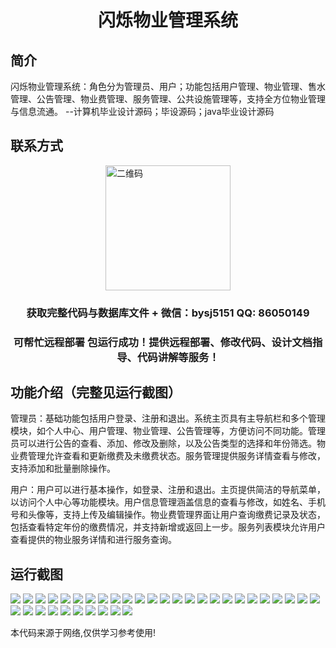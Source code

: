 <p><h1 align="center">闪烁物业管理系统</h1></p>

## 简介
闪烁物业管理系统：角色分为管理员、用户；功能包括用户管理、物业管理、售水管理、公告管理、物业费管理、服务管理、公共设施管理等，支持全方位物业管理与信息流通。    --计算机毕业设计源码；毕设源码；java毕业设计源码


## 联系方式
<img src="https://bs-1329754181.cos.ap-shanghai.myqcloud.com/wx.jpg" alt="二维码" style="display: block; margin: 0 auto;" width="200px">
<p><h3 align="center">获取完整代码与数据库文件 + 微信：bysj5151 QQ: 86050149</h3></p>
<p><h3 align="center">可帮忙远程部署 包运行成功！提供远程部署、修改代码、设计文档指导、代码讲解等服务！</h3></p>

## 功能介绍（完整见运行截图）
管理员：基础功能包括用户登录、注册和退出。系统主页具有主导航栏和多个管理模块，如个人中心、用户管理、物业管理、公告管理等，方便访问不同功能。管理员可以进行公告的查看、添加、修改及删除，以及公告类型的选择和年份筛选。物业费管理允许查看和更新缴费及未缴费状态。服务管理提供服务详情查看与修改，支持添加和批量删除操作。

用户：用户可以进行基本操作，如登录、注册和退出。主页提供简洁的导航菜单，以访问个人中心等功能模块。用户信息管理涵盖信息的查看与修改，如姓名、手机号和头像等，支持上传及编辑操作。物业费管理界面让用户查询缴费记录及状态，包括查看特定年份的缴费情况，并支持新增或返回上一步。服务列表模块允许用户查看提供的物业服务详情和进行服务查询。


## 运行截图
![](https://bs-1329754181.cos.ap-shanghai.myqcloud.com/ssm/BlinkPropertyManagementSystem/img/001.jpg)
![](https://bs-1329754181.cos.ap-shanghai.myqcloud.com/ssm/BlinkPropertyManagementSystem/img/002.jpg)
![](https://bs-1329754181.cos.ap-shanghai.myqcloud.com/ssm/BlinkPropertyManagementSystem/img/003.jpg)
![](https://bs-1329754181.cos.ap-shanghai.myqcloud.com/ssm/BlinkPropertyManagementSystem/img/004.jpg)
![](https://bs-1329754181.cos.ap-shanghai.myqcloud.com/ssm/BlinkPropertyManagementSystem/img/005.jpg)
![](https://bs-1329754181.cos.ap-shanghai.myqcloud.com/ssm/BlinkPropertyManagementSystem/img/006.jpg)
![](https://bs-1329754181.cos.ap-shanghai.myqcloud.com/ssm/BlinkPropertyManagementSystem/img/007.jpg)
![](https://bs-1329754181.cos.ap-shanghai.myqcloud.com/ssm/BlinkPropertyManagementSystem/img/008.jpg)
![](https://bs-1329754181.cos.ap-shanghai.myqcloud.com/ssm/BlinkPropertyManagementSystem/img/009.jpg)
![](https://bs-1329754181.cos.ap-shanghai.myqcloud.com/ssm/BlinkPropertyManagementSystem/img/010.jpg)
![](https://bs-1329754181.cos.ap-shanghai.myqcloud.com/ssm/BlinkPropertyManagementSystem/img/011.jpg)
![](https://bs-1329754181.cos.ap-shanghai.myqcloud.com/ssm/BlinkPropertyManagementSystem/img/012.jpg)
![](https://bs-1329754181.cos.ap-shanghai.myqcloud.com/ssm/BlinkPropertyManagementSystem/img/013.jpg)
![](https://bs-1329754181.cos.ap-shanghai.myqcloud.com/ssm/BlinkPropertyManagementSystem/img/014.jpg)
![](https://bs-1329754181.cos.ap-shanghai.myqcloud.com/ssm/BlinkPropertyManagementSystem/img/015.jpg)
![](https://bs-1329754181.cos.ap-shanghai.myqcloud.com/ssm/BlinkPropertyManagementSystem/img/016.jpg)
![](https://bs-1329754181.cos.ap-shanghai.myqcloud.com/ssm/BlinkPropertyManagementSystem/img/017.jpg)
![](https://bs-1329754181.cos.ap-shanghai.myqcloud.com/ssm/BlinkPropertyManagementSystem/img/018.jpg)
![](https://bs-1329754181.cos.ap-shanghai.myqcloud.com/ssm/BlinkPropertyManagementSystem/img/019.jpg)
![](https://bs-1329754181.cos.ap-shanghai.myqcloud.com/ssm/BlinkPropertyManagementSystem/img/020.jpg)
![](https://bs-1329754181.cos.ap-shanghai.myqcloud.com/ssm/BlinkPropertyManagementSystem/img/021.jpg)
![](https://bs-1329754181.cos.ap-shanghai.myqcloud.com/ssm/BlinkPropertyManagementSystem/img/022.jpg)
![](https://bs-1329754181.cos.ap-shanghai.myqcloud.com/ssm/BlinkPropertyManagementSystem/img/023.jpg)
![](https://bs-1329754181.cos.ap-shanghai.myqcloud.com/ssm/BlinkPropertyManagementSystem/img/024.jpg)
![](https://bs-1329754181.cos.ap-shanghai.myqcloud.com/ssm/BlinkPropertyManagementSystem/img/025.jpg)
![](https://bs-1329754181.cos.ap-shanghai.myqcloud.com/ssm/BlinkPropertyManagementSystem/img/026.jpg)
![](https://bs-1329754181.cos.ap-shanghai.myqcloud.com/ssm/BlinkPropertyManagementSystem/img/027.jpg)
![](https://bs-1329754181.cos.ap-shanghai.myqcloud.com/ssm/BlinkPropertyManagementSystem/img/028.jpg)
![](https://bs-1329754181.cos.ap-shanghai.myqcloud.com/ssm/BlinkPropertyManagementSystem/img/029.jpg)
![](https://bs-1329754181.cos.ap-shanghai.myqcloud.com/ssm/BlinkPropertyManagementSystem/img/030.jpg)
![](https://bs-1329754181.cos.ap-shanghai.myqcloud.com/ssm/BlinkPropertyManagementSystem/img/031.jpg)
![](https://bs-1329754181.cos.ap-shanghai.myqcloud.com/ssm/BlinkPropertyManagementSystem/img/032.jpg)
![](https://bs-1329754181.cos.ap-shanghai.myqcloud.com/ssm/BlinkPropertyManagementSystem/img/033.jpg)
![](https://bs-1329754181.cos.ap-shanghai.myqcloud.com/ssm/BlinkPropertyManagementSystem/img/034.jpg)
![](https://bs-1329754181.cos.ap-shanghai.myqcloud.com/ssm/BlinkPropertyManagementSystem/img/035.jpg)

<p>本代码来源于网络,仅供学习参考使用!</p>
